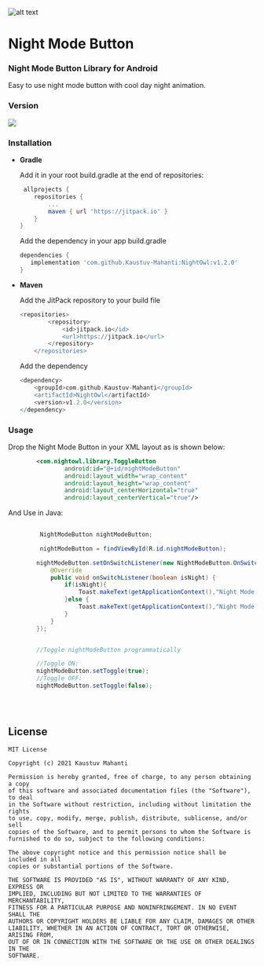 ![alt text](https://drive.google.com/uc?id=142Tvn8Elm6oECxlrxuk1JP8xIbELrow_)

# Night Mode Button

### Night Mode Button Library for Android

Easy to use night mode button with cool day night animation.

  ### Version
[![](https://jitpack.io/v/Kaustuv-Mahanti/NightOwl.svg)](https://jitpack.io/#Kaustuv-Mahanti/NightOwl)

### Installation

* **Gradle**

	Add it in your root build.gradle at the end of repositories:
	```gradle
     allprojects {
  		repositories {
  			...
  			maven { url 'https://jitpack.io' }
  		}
  	}
	```

	Add the dependency in your app build.gradle
	```gradle
    dependencies {
  	   implementation 'com.github.Kaustuv-Mahanti:NightOwl:v1.2.0'
  	}
	```

* **Maven**

	Add the JitPack repository to your build file
	```gradle
	<repositories>
    		<repository>
    		    <id>jitpack.io</id>
    		    <url>https://jitpack.io</url>
    		</repository>
    	</repositories>
	```

	Add the dependency
	```gradle
  	<dependency>
	    <groupId>com.github.Kaustuv-Mahanti</groupId>
	    <artifactId>NightOwl</artifactId>
	    <version>v1.2.0</version>
	</dependency>
	```
  
### Usage

Drop the Night Mode Button in your XML layout as is shown below:
```xml
    	<com.nightowl.library.ToggleButton
    	        android:id="@+id/nightModeButton"
        		android:layout_width="wrap_content"
        		android:layout_height="wrap_content"
        		android:layout_centerHorizontal="true"
        		android:layout_centerVertical="true"/>

```
And Use in Java:
```java
        
         NightModeButton nightModeButton;

         nightModeButton = findViewById(R.id.nightModeButton);

        nightModeButton.setOnSwitchListener(new NightModeButton.OnSwitchListener() {
            @Override
            public void onSwitchListener(boolean isNight) {
                if(isNight){
                    Toast.makeText(getApplicationContext(),"Night Mode On",Toast.LENGTH_SHORT).show();
                }else {
                    Toast.makeText(getApplicationContext(),"Night Mode Off",Toast.LENGTH_SHORT).show();
                }
            }
        });


        //Toggle nightModeButton programmatically

        //Toggle ON:
        nightModeButton.setToggle(true);
        //Toggle OFF:
        nightModeButton.setToggle(false);
        

        
```

## License

```
MIT License

Copyright (c) 2021 Kaustuv Mahanti

Permission is hereby granted, free of charge, to any person obtaining a copy
of this software and associated documentation files (the "Software"), to deal
in the Software without restriction, including without limitation the rights
to use, copy, modify, merge, publish, distribute, sublicense, and/or sell
copies of the Software, and to permit persons to whom the Software is
furnished to do so, subject to the following conditions:

The above copyright notice and this permission notice shall be included in all
copies or substantial portions of the Software.

THE SOFTWARE IS PROVIDED "AS IS", WITHOUT WARRANTY OF ANY KIND, EXPRESS OR
IMPLIED, INCLUDING BUT NOT LIMITED TO THE WARRANTIES OF MERCHANTABILITY,
FITNESS FOR A PARTICULAR PURPOSE AND NONINFRINGEMENT. IN NO EVENT SHALL THE
AUTHORS OR COPYRIGHT HOLDERS BE LIABLE FOR ANY CLAIM, DAMAGES OR OTHER
LIABILITY, WHETHER IN AN ACTION OF CONTRACT, TORT OR OTHERWISE, ARISING FROM,
OUT OF OR IN CONNECTION WITH THE SOFTWARE OR THE USE OR OTHER DEALINGS IN THE
SOFTWARE.
```
